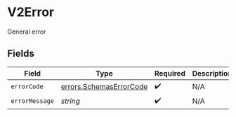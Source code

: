 # V2Error

General error


## Fields

| Field                                                                     | Type                                                                      | Required                                                                  | Description                                                               |
| ------------------------------------------------------------------------- | ------------------------------------------------------------------------- | ------------------------------------------------------------------------- | ------------------------------------------------------------------------- |
| `errorCode`                                                               | [errors.SchemasErrorCode](../../../sdk/models/errors/schemaserrorcode.md) | :heavy_check_mark:                                                        | N/A                                                                       |
| `errorMessage`                                                            | *string*                                                                  | :heavy_check_mark:                                                        | N/A                                                                       |